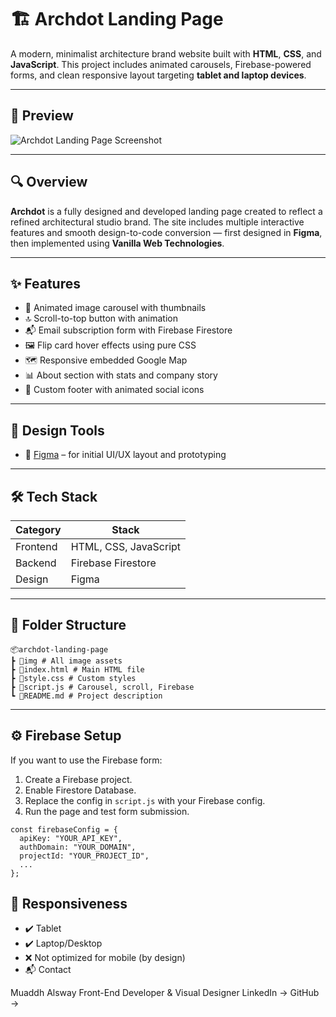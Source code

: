 # 🏗️ Archdot Landing Page

A modern, minimalist architecture brand website built with **HTML**, **CSS**, and **JavaScript**. This project includes animated carousels, Firebase-powered forms, and clean responsive layout targeting **tablet and laptop devices**.

---

## 📸 Preview

![Archdot Landing Page Screenshot](img/preview.png) <!-- Replace with actual screenshot URL or path -->

---

## 🔍 Overview

**Archdot** is a fully designed and developed landing page created to reflect a refined architectural studio brand. The site includes multiple interactive features and smooth design-to-code conversion — first designed in **Figma**, then implemented using **Vanilla Web Technologies**.

---

## ✨ Features

- 🔁 Animated image carousel with thumbnails
- 🔝 Scroll-to-top button with animation
- 📬 Email subscription form with Firebase Firestore
- 🖼️ Flip card hover effects using pure CSS
- 🗺️ Responsive embedded Google Map
- 📊 About section with stats and company story
- 🧾 Custom footer with animated social icons

---

## 📐 Design Tools

- 🎨 [Figma](https://figma.com) – for initial UI/UX layout and prototyping

---

## 🛠️ Tech Stack

| Category     | Stack                       |
|--------------|-----------------------------|
| Frontend     | HTML, CSS, JavaScript       |
| Backend      | Firebase Firestore          |
| Design       | Figma                       |

---

## 📁 Folder Structure
```
📦archdot-landing-page
┣ 📂img # All image assets
┣ 📜index.html # Main HTML file
┣ 📜style.css # Custom styles
┣ 📜script.js # Carousel, scroll, Firebase
┗ 📜README.md # Project description
```

---

## ⚙️ Firebase Setup

If you want to use the Firebase form:
1. Create a Firebase project.
2. Enable Firestore Database.
3. Replace the config in `script.js` with your Firebase config.
4. Run the page and test form submission.

```
const firebaseConfig = {
  apiKey: "YOUR_API_KEY",
  authDomain: "YOUR_DOMAIN",
  projectId: "YOUR_PROJECT_ID",
  ...
};
```
## 📱 Responsiveness

- ✔️ Tablet
- ✔️ Laptop/Desktop
- ❌ Not optimized for mobile (by design)
- 📬 Contact

Muaddh Alsway
Front-End Developer & Visual Designer
LinkedIn →
GitHub →
